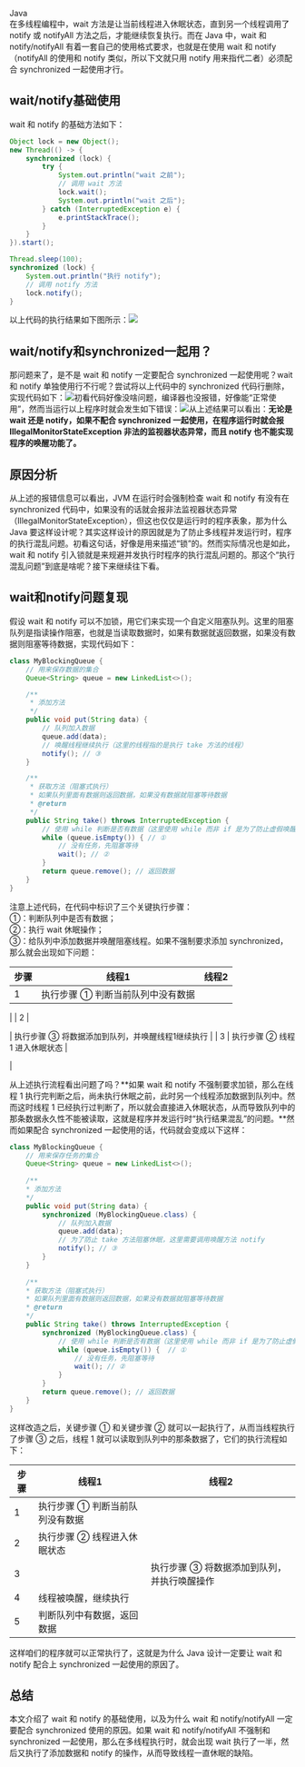 Java <br />在多线程编程中，wait 方法是让当前线程进入休眠状态，直到另一个线程调用了 notify 或 notifyAll 方法之后，才能继续恢复执行。而在 Java 中，wait 和 notify/notifyAll 有着一套自己的使用格式要求，也就是在使用 wait 和 notify（notifyAll 的使用和 notify 类似，所以下文就只用 notify 用来指代二者）必须配合 synchronized 一起使用才行。
<a name="xBEqJ"></a>
## wait/notify基础使用
wait 和 notify 的基础方法如下：
```java
Object lock = new Object();
new Thread(() -> {
    synchronized (lock) {
        try {
            System.out.println("wait 之前");
            // 调用 wait 方法
            lock.wait();
            System.out.println("wait 之后");
        } catch (InterruptedException e) {
            e.printStackTrace();
        }
    }
}).start();

Thread.sleep(100);
synchronized (lock) {
    System.out.println("执行 notify");
    // 调用 notify 方法
    lock.notify();
}
```
以上代码的执行结果如下图所示：![](https://cdn.nlark.com/yuque/0/2022/png/396745/1646035179233-8688d229-4f60-4eef-9f93-2a53fd7a5c57.png#clientId=ubd5dd27a-7b1f-4&from=paste&id=uedbe5eb1&originHeight=267&originWidth=1080&originalType=url&ratio=1&rotation=0&showTitle=false&status=done&style=none&taskId=ua25309c6-4878-4b06-ad66-991dcb38abc&title=)
<a name="daPRU"></a>
## wait/notify和synchronized一起用？
那问题来了，是不是 wait 和 notify 一定要配合 synchronized 一起使用呢？wait 和 notify 单独使用行不行呢？尝试将以上代码中的 synchronized 代码行删除，实现代码如下：![](https://cdn.nlark.com/yuque/0/2022/png/396745/1646035179341-63333fa2-c37c-4f94-b961-f8518418c26b.png#clientId=ubd5dd27a-7b1f-4&from=paste&id=uf8e57dac&originHeight=874&originWidth=1080&originalType=url&ratio=1&rotation=0&showTitle=false&status=done&style=none&taskId=uededc035-56f3-4eaa-b5e7-dd995b406e2&title=)初看代码好像没啥问题，编译器也没报错，好像能“正常使用”，然而当运行以上程序时就会发生如下错误：![](https://cdn.nlark.com/yuque/0/2022/png/396745/1646035179259-fcc378f4-8c7b-4056-b2bc-d81b00693b4b.png#clientId=ubd5dd27a-7b1f-4&from=paste&id=u9eb7e13f&originHeight=423&originWidth=1080&originalType=url&ratio=1&rotation=0&showTitle=false&status=done&style=none&taskId=u02b14dbb-a2ae-47d9-a679-b051c525991&title=)从上述结果可以看出：**无论是 wait 还是 notify，如果不配合 synchronized 一起使用，在程序运行时就会报 IllegalMonitorStateException 非法的监视器状态异常，而且 notify 也不能实现程序的唤醒功能了。**
<a name="he6V1"></a>
## 原因分析
从上述的报错信息可以看出，JVM 在运行时会强制检查 wait 和 notify 有没有在 synchronized 代码中，如果没有的话就会报非法监视器状态异常（IllegalMonitorStateException），但这也仅仅是运行时的程序表象，那为什么 Java 要这样设计呢？其实这样设计的原因就是为了防止多线程并发运行时，程序的执行混乱问题。初看这句话，好像是用来描述“锁”的。然而实际情况也是如此，wait 和 notify 引入锁就是来规避并发执行时程序的执行混乱问题的。那这个“执行混乱问题”到底是啥呢？接下来继续往下看。
<a name="yC7QA"></a>
## wait和notify问题复现
假设 wait 和 notify 可以不加锁，用它们来实现一个自定义阻塞队列。这里的阻塞队列是指读操作阻塞，也就是当读取数据时，如果有数据就返回数据，如果没有数据则阻塞等待数据，实现代码如下：
```java
class MyBlockingQueue {
    // 用来保存数据的集合
    Queue<String> queue = new LinkedList<>();

    /**
     * 添加方法
     */
    public void put(String data) {
        // 队列加入数据
        queue.add(data); 
        // 唤醒线程继续执行（这里的线程指的是执行 take 方法的线程）
        notify(); // ③
    }

    /**
     * 获取方法（阻塞式执行）
     * 如果队列里面有数据则返回数据，如果没有数据就阻塞等待数据
     * @return
     */
    public String take() throws InterruptedException {
        // 使用 while 判断是否有数据（这里使用 while 而非 if 是为了防止虚假唤醒）
        while (queue.isEmpty()) { // ①  
            // 没有任务，先阻塞等待
            wait(); // ②
        }
        return queue.remove(); // 返回数据
    }
}
```
注意上述代码，在代码中标识了三个关键执行步骤：<br />①：判断队列中是否有数据；<br />②：执行 wait 休眠操作；<br />③：给队列中添加数据并唤醒阻塞线程。如果不强制要求添加 synchronized，那么就会出现如下问题：

| 步骤 | 线程1 | 线程2 |
| --- | --- | --- |
| 1 | 执行步骤 ① 判断当前队列中没有数据 | 

 |
| 2 | 

 | 执行步骤 ③ 将数据添加到队列，并唤醒线程1继续执行 |
| 3 | 执行步骤 ② 线程 1 进入休眠状态 | 

 |

从上述执行流程看出问题了吗？**如果 wait 和 notify 不强制要求加锁，那么在线程 1 执行完判断之后，尚未执行休眠之前，此时另一个线程添加数据到队列中。然而这时线程 1 已经执行过判断了，所以就会直接进入休眠状态，从而导致队列中的那条数据永久性不能被读取，这就是程序并发运行时“执行结果混乱”的问题。**然而如果配合 synchronized 一起使用的话，代码就会变成以下这样：
```java
class MyBlockingQueue {
    // 用来保存任务的集合
    Queue<String> queue = new LinkedList<>();
    
    /**
    * 添加方法
    */
    public void put(String data) {
        synchronized (MyBlockingQueue.class) {
            // 队列加入数据
            queue.add(data);
            // 为了防止 take 方法阻塞休眠，这里需要调用唤醒方法 notify
            notify(); // ③
        }
    }
    
    /**
    * 获取方法（阻塞式执行）
    * 如果队列里面有数据则返回数据，如果没有数据就阻塞等待数据
    * @return
    */
    public String take() throws InterruptedException {
        synchronized (MyBlockingQueue.class) {
            // 使用 while 判断是否有数据（这里使用 while 而非 if 是为了防止虚假唤醒）
            while (queue.isEmpty()) {  // ①
                // 没有任务，先阻塞等待
                wait(); // ②
            }
        }
        return queue.remove(); // 返回数据
    }
}
```
这样改造之后，关键步骤 ① 和关键步骤 ② 就可以一起执行了，从而当线程执行了步骤 ③ 之后，线程 1 就可以读取到队列中的那条数据了，它们的执行流程如下：

| 步骤 | 线程1 | 线程2 |
| --- | --- | --- |
| 1 | 执行步骤 ① 判断当前队列没有数据 | <br /> |
| 2 | 执行步骤 ② 线程进入休眠状态 | <br /> |
| 3 | <br /> | 执行步骤 ③ 将数据添加到队列，并执行唤醒操作 |
| 4 | 线程被唤醒，继续执行 | <br /> |
| 5 | 判断队列中有数据，返回数据 | <br /> |

这样咱们的程序就可以正常执行了，这就是为什么 Java 设计一定要让 wait 和 notify 配合上 synchronized 一起使用的原因了。
<a name="eHhY2"></a>
## 总结
本文介绍了 wait 和 notify 的基础使用，以及为什么 wait 和 notify/notifyAll 一定要配合 synchronized 使用的原因。如果 wait 和 notify/notifyAll 不强制和 synchronized 一起使用，那么在多线程执行时，就会出现 wait 执行了一半，然后又执行了添加数据和 notify 的操作，从而导致线程一直休眠的缺陷。
